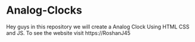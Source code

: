 # Analog-Clocks
Hey guys in this repository we will create a Analog Clock Using HTML CSS and JS. To see the website visit https://RoshanJ45
